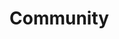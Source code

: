 [//]: <> (!!! ORDER OF ROWS IS REQUIRED !!!)
[//]: <> (menuLabel:'Community')
[//]: <> (menuAnchor:'community')
[//]: <> (previous:'';next: 'example.md')
# Community